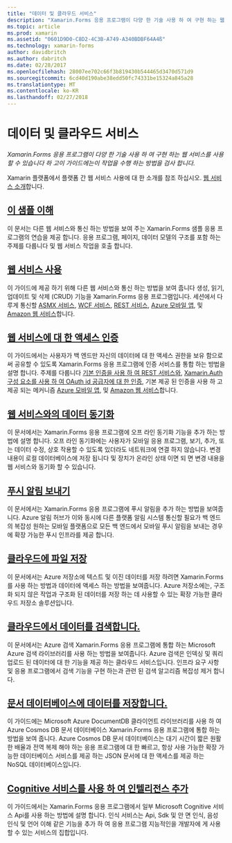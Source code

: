 ```yaml
---
title: "데이터 및 클라우드 서비스"
description: "Xamarin.Forms 응용 프로그램이 다양 한 기술 사용 하 여 구현 하는 웹 서비스를 사용할 수 있습니다 하 고이 가이드에는이 작업을 수행 하는 방법을 검사 합니다."
ms.topic: article
ms.prod: xamarin
ms.assetid: "0601D9D0-C8D2-4C3B-A749-A340BDBF64A4ß"
ms.technology: xamarin-forms
author: davidbritch
ms.author: dabritch
ms.date: 02/28/2017
ms.openlocfilehash: 28007ee702c66f3b819430b544465d3470d571d9
ms.sourcegitcommit: 6cd40d190abe38edd50fc74331be15324a845a28
ms.translationtype: MT
ms.contentlocale: ko-KR
ms.lasthandoff: 02/27/2018
---
```

# <a name="data--cloud-services"></a>데이터 및 클라우드 서비스

_Xamarin.Forms 응용 프로그램이 다양 한 기술 사용 하 여 구현 하는 웹 서비스를 사용할 수 있습니다 하 고이 가이드에는이 작업을 수행 하는 방법을 검사 합니다._

Xamarin 플랫폼에서 플랫폼 간 웹 서비스 사용에 대 한 소개를 참조 하십시오. [웹 서비스 소개](~/cross-platform/data-cloud/web-services/index.md)합니다.

## <a name="understanding-the-samplexamarin-formsdata-cloudwalkthroughmd"></a>[이 샘플 이해](~/xamarin-forms/data-cloud/walkthrough.md)

이 문서는 다른 웹 서비스와 통신 하는 방법을 보여 주는 Xamarin.Forms 샘플 응용 프로그램의 연습을 제공 합니다. 응용 프로그램, 페이지, 데이터 모델의 구조를 포함 하는 주제를 다룹니다 및 웹 서비스 작업을 호출 합니다.

## <a name="consuming-web-servicesxamarin-formsdata-cloudconsumingindexmd"></a>[웹 서비스 사용](~/xamarin-forms/data-cloud/consuming/index.md)

이 가이드에 제공 하기 위해 다른 웹 서비스와 통신 하는 방법을 보여 줍니다 생성, 읽기, 업데이트 및 삭제 (CRUD) 기능을 Xamarin.Forms 응용 프로그램입니다. 세션에서 다루게 통신할 [ASMX 서비스](consuming/asmx.md), [WCF 서비스](consuming/wcf.md), [REST 서비스](consuming/rest.md), [Azure 모바일 앱](consuming/azure.md), 및 [ Amazon 웹 서비스](consuming/aws.md)합니다.

## <a name="authenticating-access-to-web-servicesxamarin-formsdata-cloudauthenticationindexmd"></a>[웹 서비스에 대 한 액세스 인증](~/xamarin-forms/data-cloud/authentication/index.md)

이 가이드에서는 사용자가 백 엔드만 자신의 데이터에 대 한 액세스 권한을 보유 함으로써 공유할 수 있도록 Xamarin.Forms 응용 프로그램에 인증 서비스를 통합 하는 방법을 설명 합니다. 주제를 다룹니다 [기본 인증을 사용 하 여 REST 서비스와](authentication/rest.md), [Xamarin.Auth 구성 요소를 사용 하 여 OAuth id 공급자에 대 한 인증](authentication/oauth.md), 기본 제공 된 인증을 사용 하 고 제공 되는 메커니즘 [Azure 모바일 앱](authentication/azure.md), 및 [Amazon 웹 서비스](authentication/aws.md)합니다.

## <a name="synchronizing-data-with-web-servicessyncindexmd"></a>[웹 서비스와의 데이터 동기화](sync/index.md)

이 문서에서는 Xamarin.Forms 응용 프로그램에 오프 라인 동기화 기능을 추가 하는 방법에 설명 합니다. 오프 라인 동기화에는 사용자가 모바일 응용 프로그램, 보기, 추가, 또는 데이터 수정, 상호 작용할 수 있도록 있더라도 네트워크에 연결 하지 않습니다. 변경 내용이 로컬 데이터베이스에 저장 됩니다 및 장치가 온라인 상태 이면 되 면 변경 내용을 웹 서비스와 동기화 할 수 있습니다.

## <a name="sending-push-notificationspush-notificationsindexmd"></a>[푸시 알림 보내기](push-notifications/index.md)

이 문서에서는 Xamarin.Forms 응용 프로그램에 푸시 알림을 추가 하는 방법을 보여줍니다. Azure 알림 허브가 이와 동시에 다른 플랫폼 알림 시스템 통신할 필요가 백 엔드의 복잡성 원하는 모바일 플랫폼으로 모든 백 엔드에서 모바일 푸시 알림을 보내는 경우에 확장 가능한 푸시 인프라를 제공 합니다.

## <a name="storing-files-in-the-cloudstorageindexmd"></a>[클라우드에 파일 저장](storage/index.md)

이 문서에서는 Azure 저장소에 텍스트 및 이진 데이터를 저장 하려면 Xamarin.Forms를 사용 하는 방법과 데이터에 액세스 하는 방법을 보여줍니다. Azure 저장소에는, 구조화 되지 않은 작업과 구조화 된 데이터를 저장 하는 데 사용할 수 있는 확장 가능한 클라우드 저장소 솔루션입니다.

## <a name="searching-data-in-the-cloudsearchindexmd"></a>[클라우드에서 데이터를 검색합니다.](search/index.md)

이 문서에서는 Azure 검색 Xamarin.Forms 응용 프로그램에 통합 하는 Microsoft Azure 검색 라이브러리를 사용 하는 방법을 보여줍니다. Azure 검색은 인덱싱 및 쿼리 업로드 된 데이터에 대 한 기능을 제공 하는 클라우드 서비스입니다. 인프라 요구 사항 및 응용 프로그램에서 검색 기능을 구현 하는과 관련 된 검색 알고리즘 복잡성 제거 합니다.

## <a name="storing-data-in-a-document-databasecosmosdbindexmd"></a>[문서 데이터베이스에 데이터를 저장합니다.](cosmosdb/index.md)

이 가이드에는 Microsoft Azure DocumentDB 클라이언트 라이브러리를 사용 하 여 Azure Cosmos DB 문서 데이터베이스 Xamarin.Forms 응용 프로그램에 통합 하는 방법을 보여 줍니다. Azure Cosmos DB 문서 데이터베이스는 대기 시간이 짧은 원활한 배율과 전역 복제 해야 하는 응용 프로그램에 대 한 빠르고, 항상 사용 가능한 확장 가능한 데이터베이스 서비스를 제공 하는 JSON 문서에 대 한 액세스를 제공 하는 NoSQL 데이터베이스입니다.

## <a name="adding-intelligence-with-cognitive-servicescognitive-servicesindexmd"></a>[Cognitive 서비스를 사용 하 여 인텔리전스 추가](cognitive-services/index.md)

이 가이드에서는 Xamarin.Forms 응용 프로그램에서 일부 Microsoft Cognitive 서비스 Api를 사용 하는 방법에 설명 합니다. 인식 서비스는 Api, Sdk 및 안 면 인식, 음성 인식 및 언어 이해 같은 기능을 추가 하 여 응용 프로그램 지능적인을 개발자에 게 사용할 수 있는 서비스의 집합입니다.
